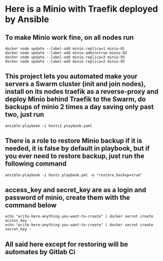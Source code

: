 # Here is a Minio with Traefik deployed by Ansible

## To make Minio work fine, on all nodes run
```
docker node update --label-add minio.replica=1 minio-01
docker node update --label-add minio.admin=true minio-02
docker node update --label-add minio.replica=3 minio-03
docker node update --label-add minio.replica=2 minio-02
```

## This project lets you automated make your servers a Swarm cluster (init and join nodes), install on its nodes traefik as a reverse-proxy and deploy Minio behind Traefik to the Swarm, do backups of minio 2 times a day saving only past two, just run
```
ansible-playbook -i hosts1 playbook.yaml
```
## There is a role to restore Minio backup if it is needed, it is false by default in playbook, but if you ever need to restore backup, just run the following command
```
ansible-playbook -i hosts playbook.yml -e "restore_backup=true"
```

## access_key and secret_key are as a login and password of minio, create them with the command below
```
echo "write-here-anything-you-want-to-create" | docker secret create access_key -
echo "write-here-anything-you-want-to-create" | docker secret create secret_key -
```

## All said here except for restoring will be automates by Gitlab Ci
